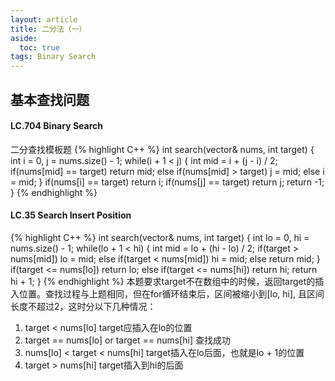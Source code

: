 ```yaml
---
layout: article
title: 二分法（一）
aside:
  toc: true
tags: Binary Search
---
```

<!-- more !-->
## 基本查找问题
#### LC.704 Binary Search
二分查找模板题
{% highlight C++ %}
int search(vector<int>& nums, int target) {
    int i = 0, j = nums.size() - 1;
    while(i + 1 < j)
    {
        int mid = i + (j - i) / 2;
        if(nums[mid] == target) return mid;
        else if(nums[mid] > target) j = mid;
        else i = mid;
    }
    if(nums[i] == target) return i;
    if(nums[j] == target) return j;
    return -1;
}
{% endhighlight %}

#### LC.35 Search Insert Position
{% highlight C++ %}
int search(vector<int>& nums, int target) {
    int lo = 0, hi = nums.size() - 1;
    while(lo + 1 < hi)
    {
        int mid = lo + (hi - lo) / 2;
        if(target > nums[mid]) lo = mid;
        else if(target < nums[mid]) hi = mid;
        else return mid;
    }
    if(target <= nums[lo]) return lo;
    else if(target <= nums[hi]) return hi;
    return hi + 1;
}
{% endhighlight %}
本题要求target不在数组中的时候，返回target的插入位置。查找过程与上题相同，但在for循环结束后，区间被缩小到[lo, hi], 且区间长度不超过2，这时分以下几种情况：

1. target < nums[lo]  target应插入在lo的位置
2. target == nums[lo] or target == nums[hi] 查找成功
3. nums[lo] < target < nums[hi] target插入在lo后面，也就是lo + 1的位置
4. target > nums[hi] target插入到hi的后面


